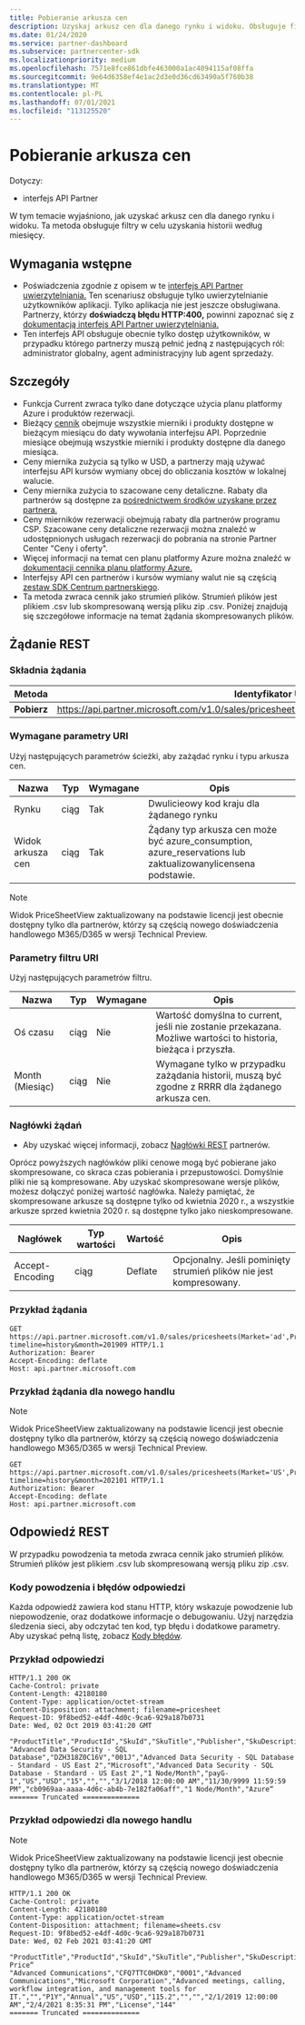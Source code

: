 ```yaml
---
title: Pobieranie arkusza cen
description: Uzyskaj arkusz cen dla danego rynku i widoku. Obsługuje filtry w celu uzyskania historii według miesięcy.
ms.date: 01/24/2020
ms.service: partner-dashboard
ms.subservice: partnercenter-sdk
ms.localizationpriority: medium
ms.openlocfilehash: 7571e8fce861dbfe463000a1ac4094115af08ffa
ms.sourcegitcommit: 9e64d6358ef4e1ac2d3e0d36cd63490a5f760b38
ms.translationtype: MT
ms.contentlocale: pl-PL
ms.lasthandoff: 07/01/2021
ms.locfileid: "113125520"
---
```

# <a name="get-a-price-sheet"></a>Pobieranie arkusza cen

Dotyczy:

- interfejs API Partner

W tym temacie wyjaśniono, jak uzyskać arkusz cen dla danego rynku i widoku. Ta metoda obsługuje filtry w celu uzyskania historii według miesięcy.

## <a name="prerequisites"></a>Wymagania wstępne

- Poświadczenia zgodnie z opisem w te [interfejs API Partner uwierzytelniania.](api-authentication.md) Ten scenariusz obsługuje tylko uwierzytelnianie użytkowników aplikacji. Tylko aplikacja nie jest jeszcze obsługiwana. Partnerzy, którzy **doświadczą błędu HTTP:400,** powinni zapoznać się z [dokumentacją interfejs API Partner uwierzytelniania.](api-authentication.md)
- Ten interfejs API obsługuje obecnie tylko dostęp użytkowników, w przypadku którego partnerzy muszą pełnić jedną z następujących ról: administrator globalny, agent administracyjny lub agent sprzedaży.

## <a name="details"></a>Szczegóły

- Funkcja Current zwraca tylko dane dotyczące użycia planu platformy Azure i produktów rezerwacji.
- Bieżący [cennik](pricing.md) obejmuje wszystkie mierniki i produkty dostępne w bieżącym miesiącu do daty wywołania interfejsu API. Poprzednie miesiące obejmują wszystkie mierniki i produkty dostępne dla danego miesiąca.
- Ceny miernika zużycia są tylko w USD, a partnerzy mają używać interfejsu API kursów wymiany obcej do obliczania kosztów w lokalnej walucie.
- Ceny miernika zużycia to szacowane ceny detaliczne. Rabaty dla partnerów są dostępne za [pośrednictwem środków uzyskane przez partnera.](https://docs.microsoft.com/partner-center/partner-earned-credit-explanation)
- Ceny mierników rezerwacji obejmują rabaty dla partnerów programu CSP. Szacowane ceny detaliczne rezerwacji można znaleźć w udostępnionych usługach rezerwacji do pobrania na stronie Partner Center "Ceny i oferty".
- Więcej informacji na temat cen planu platformy Azure można znaleźć w [dokumentacji cennika planu platformy Azure.](https://docs.microsoft.com/partner-center/azure-plan-price-list)
- Interfejsy API cen partnerów i kursów wymiany walut nie są częścią [zestaw SDK Centrum partnerskiego](https://docs.microsoft.com/partner-center/develop/get-started).
- Ta metoda zwraca cennik jako strumień plików. Strumień plików jest plikiem .csv lub skompresowaną wersją pliku zip .csv. Poniżej znajdują się szczegółowe informacje na temat żądania skompresowanych plików.

## <a name="rest-request"></a>Żądanie REST

### <a name="request-syntax"></a>Składnia żądania

| Metoda   | Identyfikator URI żądania                                                                                                 |
|----------|-------------------------------------------------------------------------------------------------------------|
| **Pobierz** | https://api.partner.microsoft.com/v1.0/sales/pricesheets(Market='{market}',PricesheetView='{view}')/$value                                     |

### <a name="uri-required-parameters"></a>Wymagane parametry URI

Użyj następujących parametrów ścieżki, aby zażądać rynku i typu arkusza cen.

| Nazwa                   | Typ     | Wymagane | Opis                                                     |
|------------------------|----------|----------|-----------------------------------------------------------------|
|Rynku                      | ciąg   | Tak       | Dwulicieowy kod kraju dla żądanego rynku       |
|Widok arkusza cen | ciąg   | Tak       | Żądany typ arkusza cen może być azure_consumption, azure_reservations lub zaktualizowanylicensena podstawie.  |

> [!Note]
> Widok PriceSheetView zaktualizowany na podstawie licencji jest obecnie dostępny tylko dla partnerów, którzy są częścią nowego doświadczenia handlowego M365/D365 w wersji Technical Preview.

### <a name="uri-filter-parameters"></a>Parametry filtru URI

Użyj następujących parametrów filtru.

| Nazwa                   | Typ     | Wymagane | Opis                                                     |
|------------------------|----------|----------|-----------------------------------------------------------------|
|Oś czasu| ciąg   | Nie| Wartość domyślna to current, jeśli nie zostanie przekazana. Możliwe wartości to historia, bieżąca i przyszła.       |
|Month (Miesiąc)| ciąg   | Nie| Wymagane tylko w przypadku zażądania historii, muszą być zgodne z RRRR dla żądanego arkusza cen.       |

### <a name="request-headers"></a>Nagłówki żądań

- Aby uzyskać więcej informacji, zobacz [Nagłówki REST](headers.md) partnerów.

Oprócz powyższych nagłówków pliki cenowe mogą być pobierane jako skompresowane, co skraca czas pobierania i przepustowości. Domyślnie pliki nie są kompresowane. Aby uzyskać skompresowane wersje plików, możesz dołączyć poniżej wartość nagłówka. Należy pamiętać, że skompresowane arkusze są dostępne tylko od kwietnia 2020 r., a wszystkie arkusze sprzed kwietnia 2020 r. są dostępne tylko jako nieskompresowane.

| Nagłówek                   | Typ wartości     | Wartość | Opis                                                     |
|------------------------|----------|----------|-----------------------------------------------------------------|
|Accept-Encoding| ciąg   | Deflate| Opcjonalny. Jeśli pominięty strumień plików nie jest kompresowany.       |

### <a name="request-example"></a>Przykład żądania

```http
GET https://api.partner.microsoft.com/v1.0/sales/pricesheets(Market='ad',PricesheetView='azure_consumption')/$value?timeline=history&month=201909 HTTP/1.1
Authorization: Bearer
Accept-Encoding: deflate
Host: api.partner.microsoft.com

```
### <a name="request-example-for-new-commerce"></a>Przykład żądania dla nowego handlu

> [!Note]
> Widok PriceSheetView zaktualizowany na podstawie licencji jest obecnie dostępny tylko dla partnerów, którzy są częścią nowego doświadczenia handlowego M365/D365 w wersji Technical Preview.

```http
GET https://api.partner.microsoft.com/v1.0/sales/pricesheets(Market='US',PricesheetView='updatedlicensebased')/$value?timeline=history&month=202101 HTTP/1.1
Authorization: Bearer
Accept-Encoding: deflate
Host: api.partner.microsoft.com

```

## <a name="rest-response"></a>Odpowiedź REST

W przypadku powodzenia ta metoda zwraca cennik jako strumień plików. Strumień plików jest plikiem .csv lub skompresowaną wersją pliku zip .csv.

### <a name="response-success-and-error-codes"></a>Kody powodzenia i błędów odpowiedzi

Każda odpowiedź zawiera kod stanu HTTP, który wskazuje powodzenie lub niepowodzenie, oraz dodatkowe informacje o debugowaniu. Użyj narzędzia śledzenia sieci, aby odczytać ten kod, typ błędu i dodatkowe parametry. Aby uzyskać pełną listę, zobacz [Kody błędów](error-codes.md).

### <a name="response-example"></a>Przykład odpowiedzi

``` http
HTTP/1.1 200 OK
Cache-Control: private
Content-Length: 42180180
Content-Type: application/octet-stream
Content-Disposition: attachment; filename=pricesheet
Request-ID: 9f8bed52-e4df-4d0c-9ca6-929a187b0731
Date: Wed, 02 Oct 2019 03:41:20 GMT

"ProductTitle","ProductId","SkuId","SkuTitle","Publisher","SkuDescription","UnitOfMeasure","TermDuration","Market","Currency","UnitPrice","PricingTierRangeMin","PricingTierRangeMax","EffectiveStartDate","EffectiveEndDate","MeterIds","MeterType","Tags“
"Advanced Data Security - SQL Database","DZH318Z0C16V","001J","Advanced Data Security - SQL Database - Standard - US East 2","Microsoft","Advanced Data Security - SQL Database - Standard - US East 2","1 Node/Month","payG-1","US","USD","15","","","3/1/2018 12:00:00 AM","11/30/9999 11:59:59 PM","cb0969aa-aaaa-4d6c-ab4b-7e182fa06aff","1 Node/Month","Azure“
======= Truncated ==============

```

### <a name="response-example-for-new-commerce"></a>Przykład odpowiedzi dla nowego handlu

> [!Note]
> Widok PriceSheetView zaktualizowany na podstawie licencji jest obecnie dostępny tylko dla partnerów, którzy są częścią nowego doświadczenia handlowego M365/D365 w wersji Technical Preview.

``` http
HTTP/1.1 200 OK
Cache-Control: private
Content-Length: 42180180
Content-Type: application/octet-stream
Content-Disposition: attachment; filename=sheets.csv
Request-ID: 9f8bed52-e4df-4d0c-9ca6-929a187b0731
Date: Wed, 02 Feb 2021 03:41:20 GMT

"ProductTitle","ProductId","SkuId","SkuTitle","Publisher","SkuDescription","UnitOfMeasure","TermDuration","BillingPlan","Market","Currency","UnitPrice","PricingTierRangeMin","PricingTierRangeMax","EffectiveStartDate","EffectiveEndDate","Tags","ERP Price“
"Advanced Communications","CFQ7TTC0HDK0","0001","Advanced Communications","Microsoft Corporation","Advanced meetings, calling, workflow integration, and management tools for IT.","","P1Y","Annual","US","USD","115.2","","","2/1/2019 12:00:00 AM","2/4/2021 8:35:31 PM","License","144"
======= Truncated ==============

```
